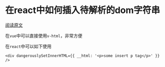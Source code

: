 # 在react中如何插入待解析的dom字符串

[阅读原文](https://reactjs.org/docs/dom-elements.html)

在`vue`中可以直接使用`v-html`，非常方便

在`react`中可以如下使用
```
<div dangerouslySetInnerHTML={{ __html: '<p>some insert p tag</p>' }} />
```
